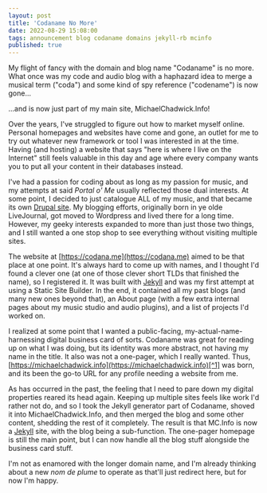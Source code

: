 ```yaml
---
layout: post
title: 'Codaname No More'
date: 2022-08-29 15:08:00
tags: announcement blog codaname domains jekyll-rb mcinfo
published: true
---
```


My flight of fancy with the domain and blog name "Codaname" is no more. What once was my code and audio blog with a haphazard idea to merge a musical term ("coda") and some kind of spy reference ("codename") is now gone...

...and is now just part of my main site, MichaelChadwick.Info!

<!--more-->

Over the years, I've struggled to figure out how to market myself online. Personal homepages and websites have come and gone, an outlet for me to try out whatever new framework or tool I was interested in at the time. Having (and hosting) a website that says "here is where I live on the Internet" still feels valuable in this day and age where every company wants you to put all your content in their databases instead.

I've had a passion for coding about as long as my passion for music, and my attempts at said <em>Portal o' Me</em> usually reflected those dual interests. At some point, I decided to just catalogue ALL of my music, and that became its own [Drupal site](https://music.nebyoolae.com). My blogging efforts, originally born in ye olde LiveJournal, got moved to Wordpress and lived there for a long time. However, my geeky interests expanded to more than just those two things, and I still wanted a one stop shop to see everything without visiting multiple sites.

The website at [https://codana.me](https://codana.me) aimed to be that place at one point. It's always hard to come up with names, and I thought I'd found a clever one (at one of those clever short TLDs that finished the name), so I registered it. It was built with [Jekyll](https://jekyllrb.com) and was my first attempt at using a Static Site Builder. In the end, it contained all my past blogs (and many new ones beyond that), an About page (with a few extra internal pages about my music studio and audio plugins), and a list of projects I'd worked on.

I realized at some point that I wanted a public-facing, my-actual-name-harnessing digital business card of sorts. Codaname was great for reading up on what I was doing, but its identity was more abstract, not having my name in the title. It also was not a one-pager, which I really wanted. Thus, [https://michaelchadwick.info](https://michaelchadwick.info)[^1] was born, and its been the go-to URL for any profile needing a website from me.

As has occurred in the past, the feeling that I need to pare down my digital properties reared its head again. Keeping up multiple sites feels like work I'd rather not do, and so I took the Jekyll generator part of Codaname, shoved it into MichaelChadwick.Info, and then merged the blog and some other content, shedding the rest of it completely. The result is that MC.Info is now a [Jekyll](https://jekyllrb.com) site, with the blog being a sub-function. The one-pager homepage is still the main point, but I can now handle all the blog stuff alongside the business card stuff.

I'm not as enamored with the longer domain name, and I'm already thinking about a new <em>nom de plume</em> to operate as that'll just redirect here, but for now I'm happy.

[^1]: My name at the coveted .COM address has been taken for a looooooong time, and I've essentially given up waiting for it to come free, so .INFO was decent and cheap.
